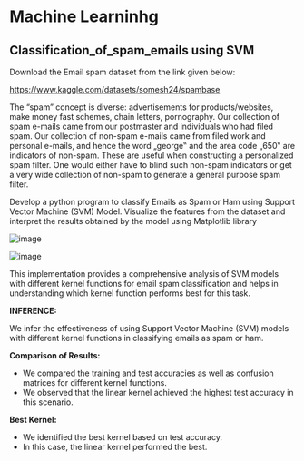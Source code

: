 # Machine Learninhg
## Classification_of_spam_emails using SVM
Download the Email spam dataset from the link given below:

https://www.kaggle.com/datasets/somesh24/spambase

The “spam” concept is diverse: advertisements for products/websites, make money fast schemes, chain 
letters, pornography. Our collection of spam e-mails came from our postmaster and individuals who had 
filed spam. Our collection of non-spam e-mails came from filed work and personal e-mails, and hence 
the word „george‟ and the area code „650‟ are indicators of non-spam. These are useful when 
constructing a personalized spam filter. One would either have to blind such non-spam indicators or get a very wide collection of non-spam to generate a general purpose spam filter.

Develop a python program to classify Emails as Spam or Ham using Support Vector Machine (SVM) 
Model. Visualize the features from the dataset and interpret the results obtained by the model using Matplotlib library

![image](https://github.com/JAANUSSRI/Classification_of_spam_emails/assets/95457059/01721e58-a6d9-4bdb-9f53-4da911d72d69)


![image](https://github.com/JAANUSSRI/Classification_of_spam_emails/assets/95457059/d473ea28-5bd9-4fb4-a69a-591feca91847)

This implementation provides a comprehensive analysis of SVM models with different kernel functions for email spam classification and helps in understanding which kernel function performs best for this task.

**INFERENCE:**

We infer the effectiveness of using Support Vector Machine (SVM) models with different kernel functions in classifying emails as spam or ham.

**Comparison of Results:**

* We compared the training and test accuracies as well as confusion matrices for different kernel functions.
* We observed that the linear kernel achieved the highest test accuracy in this scenario.

**Best Kernel:**

* We identified the best kernel based on test accuracy.
* In this case, the linear kernel performed the best.
